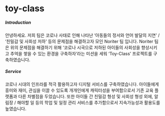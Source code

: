 # toy-class
##### Introduction
안녕하세요. 저희 팀은 코로나 사태로 인해 나타난 ‘아동들의 정서와 언어 발달의 지연’ / ‘친밀감 및 사회성 저하’ 등의 문제점을 해결하고자 모인 Noriter 팀 입니다.
Noriter 팀은 위의 문제점을 해결하기 위해 ‘코로나 시국으로 저하된 아이들의 사회성을 향상시키고 추억을 쌓을 수 있는 환경을 구축하자’라는 미션을 세워 
‘Toy-Class’ 프로젝트를 구축하였습니다.

##### Service
코로나 시대의 인프라를 적극 활용하고자 디지털 서비스를 구축하였습니다.
아이들에게 흥미와 재미, 관심을 이끌 수 있도록 개개인에게 캐릭터성을 부여함으로서 기존 교육 플랫폼과 다른 차별점을 두었습니다. 
또한 아이들 간 친밀감 형성 및 사회성 형성 외에, 알림장 / 해야할 일 등의 학업 및 일정 관리 서비스를 추가함으로서 지속가능성과 활용도를 높였습니다.
